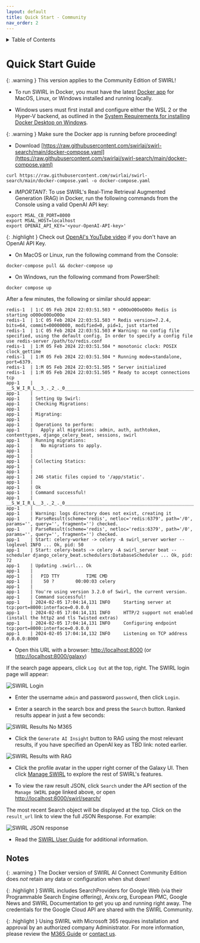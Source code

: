 ```yaml
---
layout: default
title: Quick Start - Community
nav_order: 2
---
```

<details markdown="block">
  <summary>
    Table of Contents
  </summary>
  {: .text-delta }
- TOC
{:toc}
</details>

# Quick Start Guide

{: .warning }
This version applies to the Community Edition of SWIRL!

* To run SWIRL in Docker, you must have the latest [Docker app](https://docs.docker.com/get-docker/) for MacOS, Linux, or Windows installed and running locally.

* Windows users must first install and configure either the WSL 2 or the Hyper-V backend, as outlined in the  [System Requirements for installing Docker Desktop on Windows](https://docs.docker.com/desktop/install/windows-install/#system-requirements).

{: .warning }
Make sure the Docker app is running before proceeding!

* Download [https://raw.githubusercontent.com/swirlai/swirl-search/main/docker-compose.yaml](https://raw.githubusercontent.com/swirlai/swirl-search/main/docker-compose.yaml)

``` shell
curl https://raw.githubusercontent.com/swirlai/swirl-search/main/docker-compose.yaml -o docker-compose.yaml
```

* *IMPORTANT*: To use SWIRL's Real-Time Retrieval Augmented Generation (RAG) in Docker, run the following commands from the Console using a valid OpenAI API key:
``` shell
export MSAL_CB_PORT=8000
export MSAL_HOST=localhost
export OPENAI_API_KEY='<your-OpenAI-API-key>'
```

{: .highlight }
Check out [OpenAI's YouTube video](https://youtu.be/nafDyRsVnXU?si=YpvyaRvhX65vtBrb) if you don't have an OpenAI API Key.

* On MacOS or Linux, run the following command from the Console:

``` shell
docker-compose pull && docker-compose up
```

* On Windows, run the following command from PowerShell:

``` shell
docker compose up
```

After a few minutes, the following or similar should appear:

``` shell
redis-1  | 1:C 05 Feb 2024 22:03:51.503 * oO0OoO0OoO0Oo Redis is starting oO0OoO0OoO0Oo
redis-1  | 1:C 05 Feb 2024 22:03:51.503 * Redis version=7.2.4, bits=64, commit=00000000, modified=0, pid=1, just started
redis-1  | 1:C 05 Feb 2024 22:03:51.503 # Warning: no config file specified, using the default config. In order to specify a config file use redis-server /path/to/redis.conf
redis-1  | 1:M 05 Feb 2024 22:03:51.504 * monotonic clock: POSIX clock_gettime
redis-1  | 1:M 05 Feb 2024 22:03:51.504 * Running mode=standalone, port=6379.
redis-1  | 1:M 05 Feb 2024 22:03:51.505 * Server initialized
redis-1  | 1:M 05 Feb 2024 22:03:51.505 * Ready to accept connections tcp
app-1    | __S_W_I_R_L__3_._2_._0__________________________________________________________
app-1    | 
app-1    | Setting Up Swirl:
app-1    | Checking Migrations:
app-1    | 
app-1    | Migrating:
app-1    | 
app-1    | Operations to perform:
app-1    |   Apply all migrations: admin, auth, authtoken, contenttypes, django_celery_beat, sessions, swirl
app-1    | Running migrations:
app-1    |   No migrations to apply.
app-1    | 
app-1    | 
app-1    | Collecting Statics:
app-1    | 
app-1    | 
app-1    | 246 static files copied to '/app/static'.
app-1    | 
app-1    | Ok
app-1    | Command successful!
app-1    | __S_W_I_R_L__3_._2_._0__________________________________________________________
app-1    | 
app-1    | Warning: logs directory does not exist, creating it
app-1    | ParseResult(scheme='redis', netloc='redis:6379', path='/0', params='', query='', fragment='') checked.
app-1    | ParseResult(scheme='redis', netloc='redis:6379', path='/0', params='', query='', fragment='') checked.
app-1    | Start: celery-worker -> celery -A swirl_server worker --loglevel INFO ... Ok, pid: 50
app-1    | Start: celery-beats -> celery -A swirl_server beat --scheduler django_celery_beat.schedulers:DatabaseScheduler ... Ok, pid: 72
app-1    | Updating .swirl... Ok
app-1    | 
app-1    |   PID TTY          TIME CMD
app-1    |    50 ?        00:00:03 celery
app-1    | 
app-1    | You're using version 3.2.0 of Swirl, the current version.
app-1    | Command successful!
app-1    | 2024-02-05 17:04:14,131 INFO     Starting server at tcp:port=8000:interface=0.0.0.0
app-1    | 2024-02-05 17:04:14,131 INFO     HTTP/2 support not enabled (install the http2 and tls Twisted extras)
app-1    | 2024-02-05 17:04:14,131 INFO     Configuring endpoint tcp:port=8000:interface=0.0.0.0
app-1    | 2024-02-05 17:04:14,132 INFO     Listening on TCP address 0.0.0.0:8000
```

* Open this URL with a browser: <http://localhost:8000> (or <http://localhost:8000/galaxy>)

If the search page appears, click `Log Out` at the top, right. The SWIRL login page will appear:

![SWIRL Login](images/swirl_login-galaxy_dark.png)

* Enter the username `admin` and password `password`, then click `Login`.

* Enter a search in the search box and press the `Search` button. Ranked results appear in just a few seconds:

![SWIRL Results No M365](images/swirl_results_no_m365-galaxy_dark.png)

* Click the `Generate AI Insight` button to RAG using the most relevant results, if you have specified an OpenAI key as TBD link: noted earlier.

![SWIRL Results with RAG](images/swirl_rag_pulmonary_1.png)

* Click the profile avatar in the upper right corner of the Galaxy UI. Then click [Manage SWIRL](http://localhost:8000/swirl/) to explore the rest of SWIRL's features.

* To view the raw result JSON, click `Search` under the API section of the `Manage SWIRL` page linked above, or open <http://localhost:8000/swirl/search/>

The most recent Search object will be displayed at the top. Click on the `result_url` link to view the full JSON Response. For example:

![SWIRL JSON response](images/swirl_results_mixed_1.png)

* Read the [SWIRL User Guide](./User-Guide.md) for additional information.

## Notes

{: .warning }
The Docker version of SWIRL AI Connect Community Edition does *not* retain any data or configuration when shut down!

{: .highlight }
SWIRL includes SearchProviders for Google Web (via their Programmable Search Engine offering), Arxiv.org, European PMC, Google News and SWIRL Documentation to get you up and running right away. The credentials for the Google Cloud API are shared with the SWIRL Community.

{: .highlight }
Using SWIRL with Microsoft 365 requires installation and approval by an authorized company Administrator. For more information, please review the [M365 Guide](M365-Guide.md) or [contact us](mailto:hello@swirl.today).

